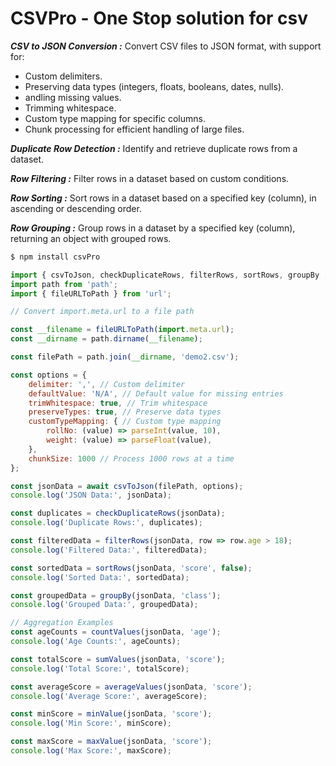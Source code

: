 # CSVPro - One Stop solution for csv
***CSV to JSON Conversion :***  Convert CSV files to JSON format, with support for:
- Custom delimiters.
- Preserving data types (integers, floats, booleans, dates, nulls).
- andling missing values.
- Trimming whitespace.
- Custom type mapping for specific columns.
- Chunk processing for efficient handling of large files.

***Duplicate Row Detection :***  Identify and retrieve duplicate rows from a dataset.

***Row Filtering :*** Filter rows in a dataset based on custom conditions.

***Row Sorting :*** Sort rows in a dataset based on a specified key (column), in ascending or descending order.

***Row Grouping :*** Group rows in a dataset by a specified key (column), returning an object with grouped rows.

```sh
$ npm install csvPro 
```

```js
import { csvToJson, checkDuplicateRows, filterRows, sortRows, groupBy ,countValues, sumValues, averageValues, minValue, maxValue} from 'csvPro';
import path from 'path';
import { fileURLToPath } from 'url';

// Convert import.meta.url to a file path

const __filename = fileURLToPath(import.meta.url);
const __dirname = path.dirname(__filename);

const filePath = path.join(__dirname, 'demo2.csv');

const options = {
    delimiter: ',', // Custom delimiter
    defaultValue: 'N/A', // Default value for missing entries
    trimWhitespace: true, // Trim whitespace
    preserveTypes: true, // Preserve data types
    customTypeMapping: { // Custom type mapping
        rollNo: (value) => parseInt(value, 10),
        weight: (value) => parseFloat(value),
    },
    chunkSize: 1000 // Process 1000 rows at a time
};

const jsonData = await csvToJson(filePath, options);
console.log('JSON Data:', jsonData);

const duplicates = checkDuplicateRows(jsonData);
console.log('Duplicate Rows:', duplicates);

const filteredData = filterRows(jsonData, row => row.age > 18);
console.log('Filtered Data:', filteredData);

const sortedData = sortRows(jsonData, 'score', false);
console.log('Sorted Data:', sortedData);

const groupedData = groupBy(jsonData, 'class');
console.log('Grouped Data:', groupedData);

// Aggregation Examples
const ageCounts = countValues(jsonData, 'age');
console.log('Age Counts:', ageCounts);

const totalScore = sumValues(jsonData, 'score');
console.log('Total Score:', totalScore);

const averageScore = averageValues(jsonData, 'score');
console.log('Average Score:', averageScore);

const minScore = minValue(jsonData, 'score');
console.log('Min Score:', minScore);

const maxScore = maxValue(jsonData, 'score');
console.log('Max Score:', maxScore);
```